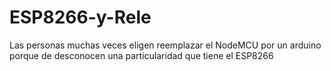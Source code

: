 # ESP8266-y-Rele
Las personas muchas veces eligen reemplazar el NodeMCU por un arduino porque de desconocen una particularidad que tiene el ESP8266
